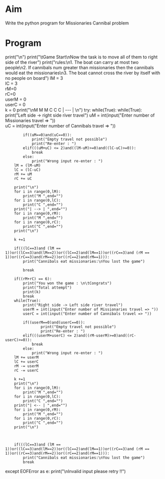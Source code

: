 # Aim
Write the python program for Missionaries Cannibal problem
# Program
print("\n") 
    print("\tGame Start\nNow the task is to move all of them to right side of the river") 
    print("rules:\n1. The boat can carry at most two people\n2. If cannibals num greater than missionaries then the cannibals would eat 
    the missionaries\n3. The boat cannot cross the river by itself with no people on board") 
    lM = 3		
    lC = 3		 
    rM=0		 
    rC=0		
    userM = 0	
    userC = 0	
    k = 0
    print("\nM M M C C C |	 --- | \n") 
    try: 
	while(True): 
		while(True): 
			print("Left side -> right side river travel") 
			uM = int(input("Enter number of Missionaries travel => "))	 
			uC = int(input("Enter number of Cannibals travel => ")) 

			if((uM==0)and(uC==0)): 
				print("Empty travel not possible") 
				print("Re-enter : ") 
			elif(((uM+uC) <= 2)and((lM-uM)>=0)and((lC-uC)>=0)): 
				break
			else: 
				print("Wrong input re-enter : ") 
		lM = (lM-uM) 
		lC = (lC-uC) 
		rM += uM 
		rC += uC 

		print("\n") 
		for i in range(0,lM): 
			print("M ",end="") 
		for i in range(0,lC): 
			print("C ",end="") 
		print("| --> | ",end="") 
		for i in range(0,rM): 
			print("M ",end="") 
		for i in range(0,rC): 
			print("C ",end="") 
		print("\n") 

		k +=1

		if(((lC==3)and (lM == 1))or((lC==3)and(lM==2))or((lC==2)and(lM==1))or((rC==3)and (rM == 1))or((rC==3)and(rM==2))or((rC==2)and(rM==1))): 
			print("Cannibals eat missionaries:\nYou lost the game") 

			break

		if((rM+rC) == 6): 
			print("You won the game : \n\tCongrats") 
			print("Total attempt") 
			print(k) 
			break
		while(True): 
			print("Right side -> Left side river travel") 
			userM = int(input("Enter number of Missionaries travel => ")) 
			userC = int(input("Enter number of Cannibals travel => ")) 
			
			if((userM==0)and(userC==0)): 
					print("Empty travel not possible") 
					print("Re-enter : ") 
			elif(((userM+userC) <= 2)and((rM-userM)>=0)and((rC-userC)>=0)): 
				break
			else: 
				print("Wrong input re-enter : ") 
		lM += userM 
		lC += userC 
		rM -= userM 
		rC -= userC 

		k +=1
		print("\n") 
		for i in range(0,lM): 
			print("M ",end="") 
		for i in range(0,lC): 
			print("C ",end="") 
		print("| <-- | ",end="") 
		for i in range(0,rM): 
			print("M ",end="") 
		for i in range(0,rC): 
			print("C ",end="") 
		print("\n") 

	

		if(((lC==3)and (lM == 1))or((lC==3)and(lM==2))or((lC==2)and(lM==1))or((rC==3)and (rM == 1))or((rC==3)and(rM==2))or((rC==2)and(rM==1))): 
			print("Cannibals eat missionaries:\nYou lost the game") 
			break
except EOFError as e: 
	print("\nInvalid input please retry !!")
